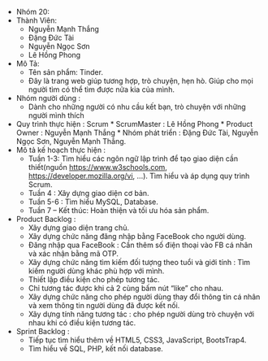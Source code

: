 ﻿* Nhóm 20:
* Thành Viên:
	* Nguyễn Mạnh Thắng
	* Đặng Đức Tài
	* Nguyễn Ngọc Sơn
	* Lê Hồng Phong 
* Mô Tả:
	* Tên sản phẩm:  Tinder.
	* Đây là trang web giúp tương hợp, trò chuyện, hẹn hò. Giúp cho mọi người tìm có thể tìm được nửa kia của mình.
* Nhóm người dùng :
	* Dành cho những người có nhu cầu kết bạn, trò chuyện với những người mình thích
* Quy trình thực hiện : Scrum
        * ScrumMaster : Lê Hồng Phong
        * Product Owner : Nguyễn Mạnh Thắng
        * Nhóm phát triển : Đặng Đức Tài, Nguyễn Ngọc Sơn, Nguyễn Mạnh Thắng.
* Mô tả kế hoạch thực hiện :
	* Tuần 1-3: Tìm hiểu các ngôn ngữ lập trình để tạo giao diện cần thiết(nguồn https://www.w3schools.com, https://developer.mozilla.org/vi, ...). Tìm hiểu và áp dụng quy trình Scrum.
	* Tuần 4 : Xây dựng giao diện cơ bản.
	* Tuần 5-6 : Tìm hiểu MySQL, Database.
	* Tuần 7 – Kết thúc: Hoàn thiện và tối ưu hóa sản phẩm.
* Product Backlog :
	* Xây dựng giao diện trang chủ.
	* Xây dựng chức năng đăng nhập bằng FaceBook cho người dùng.
	* Đăng nhập qua FaceBook : Cần thêm số điện thoại vào FB cá nhân và xác nhận bằng mã OTP.
	* Xây dựng chức năng tìm kiếm đối tượng theo tuổi và giới tính : Tìm kiếm người dùng khác phù hợp với mình.
	* Thiết lập điều kiện cho phép tương tác.
	* Chỉ tương tác được khi cả 2 cùng bấm nút “like” cho nhau.
	* Xây dựng chức năng cho phép người dùng thay đổi thông tin cá nhân và xem thông tin người dùng đã được kết nối.
	* Xây dựng tính năng tương tác : cho phép người dùng trò chuyện với nhau khi có điều kiện tương tác.
* Sprint Backlog :
	* Tiếp tục tìm hiểu thêm về HTML5, CSS3, JavaScript, BootsTrap4.
	* Tìm hiểu về SQL, PHP, kết nối database.



	
